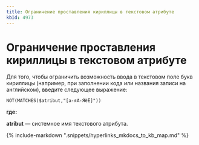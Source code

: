 ```yaml
---
title: Ограничение проставления кириллицы в текстовом атрибуте
kbId: 4973
---
```


# Ограничение проставления кириллицы в текстовом атрибуте

Для того, чтобы ограничить возможность ввода в текстовом поле букв кириллицы (например, при заполнении кода или названия записи на английском), введите следующее выражение:

```
NOT(MATCHES($atribut,"[а-яА-ЯёЁ]"))
```

**где:**

**atribut** — системное имя текстового атрибута.

{% include-markdown ".snippets/hyperlinks_mkdocs_to_kb_map.md" %}
